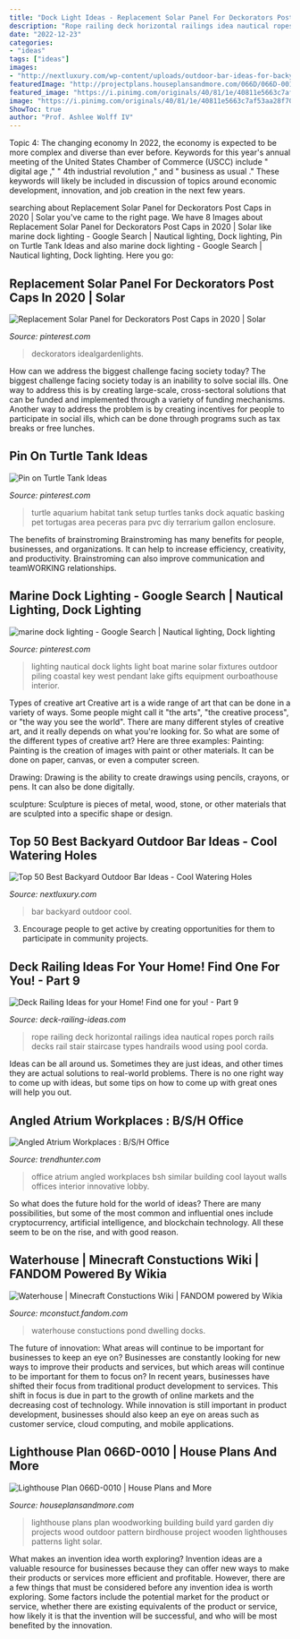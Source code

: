 ```yaml
---
title: "Dock Light Ideas - Replacement Solar Panel For Deckorators Post Caps In 2020"
description: "Rope railing deck horizontal railings idea nautical ropes porch rails decks rail stair staircase types handrails wood using pool corda"
date: "2022-12-23"
categories:
- "ideas"
tags: ["ideas"]
images:
- "http://nextluxury.com/wp-content/uploads/outdoor-bar-ideas-for-backyard.jpg"
featuredImage: "http://projectplans.houseplansandmore.com/066D/066D-0010/066D-0010-front-main-8.jpg"
featured_image: "https://i.pinimg.com/originals/40/81/1e/40811e5663c7af53aa28f70128b1b411.jpg"
image: "https://i.pinimg.com/originals/40/81/1e/40811e5663c7af53aa28f70128b1b411.jpg"
ShowToc: true
author: "Prof. Ashlee Wolff IV"
---
```



Topic 4: The changing economy
In 2022, the economy is expected to be more complex and diverse than ever before. Keywords for this year's annual meeting of the United States Chamber of Commerce (USCC) include " digital age ," " 4th industrial revolution ," and " business as usual ." 
These keywords will likely be included in discussion of topics around economic development, innovation, and job creation in the next few years.

	

		
searching about Replacement Solar Panel for Deckorators Post Caps in 2020 | Solar you've came to the right page. We have 8 Images about Replacement Solar Panel for Deckorators Post Caps in 2020 | Solar like marine dock lighting - Google Search | Nautical lighting, Dock lighting, Pin on Turtle Tank Ideas and also marine dock lighting - Google Search | Nautical lighting, Dock lighting. Here you go:
		
    
## Replacement Solar Panel For Deckorators Post Caps In 2020 | Solar

<img loading=lazy src="https://i.pinimg.com/originals/ed/1f/8e/ed1f8e3e12c106dff46ec5b4cf1691c8.png" onerror="this.onerror=null;this.src='https://tse3.mm.bing.net/th?id=OIP.AC90W28YQ-dh4V0OohaRWgAAAA&amp;pid=15.1';" alt="Replacement Solar Panel for Deckorators Post Caps in 2020 | Solar">

_Source: pinterest.com_

>deckorators idealgardenlights. 

	

How can we address the biggest challenge facing society today?
The biggest challenge facing society today is an inability to solve social ills. One way to address this is by creating large-scale, cross-sectoral solutions that can be funded and implemented through a variety of funding mechanisms. Another way to address the problem is by creating incentives for people to participate in social ills, which can be done through programs such as tax breaks or free lunches.

    
## Pin On Turtle Tank Ideas

<img loading=lazy src="https://i.pinimg.com/originals/40/81/1e/40811e5663c7af53aa28f70128b1b411.jpg" onerror="this.onerror=null;this.src='https://tse2.mm.bing.net/th?id=OIP.pYVn8mz5_THBuSNy4XtsuQHaFj&amp;pid=15.1';" alt="Pin on Turtle Tank Ideas">

_Source: pinterest.com_

>turtle aquarium habitat tank setup turtles tanks dock aquatic basking pet tortugas area peceras para pvc diy terrarium gallon enclosure. 

	

The benefits of brainstroming
Brainstroming has many benefits for people, businesses, and organizations. It can help to increase efficiency, creativity, and productivity. Brainstroming can also improve communication and teamWORKING relationships.

    
## Marine Dock Lighting - Google Search | Nautical Lighting, Dock Lighting

<img loading=lazy src="https://i.pinimg.com/originals/f4/3f/d6/f43fd6dc9a78f4aac03edfd241166a2e.jpg" onerror="this.onerror=null;this.src='https://tse4.mm.bing.net/th?id=OIP.pPyb9rS06MCZgUANCV_R7gAAAA&amp;pid=15.1';" alt="marine dock lighting - Google Search | Nautical lighting, Dock lighting">

_Source: pinterest.com_

>lighting nautical dock lights light boat marine solar fixtures outdoor piling coastal key west pendant lake gifts equipment ourboathouse interior. 

	

Types of creative art
Creative art is a wide range of art that can be done in a variety of ways. Some people might call it "the arts", "the creative process", or "the way you see the world". There are many different styles of creative art, and it really depends on what you're looking for. So what are some of the different types of creative art? Here are three examples: 
Painting: Painting is the creation of images with paint or other materials. It can be done on paper, canvas, or even a computer screen.

Drawing: Drawing is the ability to create drawings using pencils, crayons, or pens. It can also be done digitally.

 sculpture: Sculpture is pieces of metal, wood, stone, or other materials that are sculpted into a specific shape or design.

    
## Top 50 Best Backyard Outdoor Bar Ideas - Cool Watering Holes

<img loading=lazy src="http://nextluxury.com/wp-content/uploads/outdoor-bar-ideas-for-backyard.jpg" onerror="this.onerror=null;this.src='https://tse1.mm.bing.net/th?id=OIP.T7OXXXOZn1NodqeMY6XzcQAAAA&amp;pid=15.1';" alt="Top 50 Best Backyard Outdoor Bar Ideas - Cool Watering Holes">

_Source: nextluxury.com_

>bar backyard outdoor cool. 

	

3. Encourage people to get active by creating opportunities for them to participate in community projects. 

    
## Deck Railing Ideas For Your Home! Find One For You! - Part 9

<img loading=lazy src="http://deck-railing-ideas.com/wp-content/uploads/2015/03/horizontal-rope-railing-idea-300x171.jpg" onerror="this.onerror=null;this.src='https://tse2.mm.bing.net/th?id=OIP.-gLdT217k10AAc9JOWGq2gHaEO&amp;pid=15.1';" alt="Deck Railing Ideas for your Home! Find one for you! - Part 9">

_Source: deck-railing-ideas.com_

>rope railing deck horizontal railings idea nautical ropes porch rails decks rail stair staircase types handrails wood using pool corda. 

	

Ideas can be all around us. Sometimes they are just ideas, and other times they are actual solutions to real-world problems. There is no one right way to come up with ideas, but some tips on how to come up with great ones will help you out.

    
## Angled Atrium Workplaces : B/S/H Office

<img loading=lazy src="http://cdn.trendhunterstatic.com/thumbs/bsh-office.jpeg" onerror="this.onerror=null;this.src='https://tse1.mm.bing.net/th?id=OIP.BwW9ViWf3-ac5vv4xIyJqAHaE8&amp;pid=15.1';" alt="Angled Atrium Workplaces : B/S/H Office">

_Source: trendhunter.com_

>office atrium angled workplaces bsh similar building cool layout walls offices interior innovative lobby. 

	

So what does the future hold for the world of ideas? There are many possibilities, but some of the most common and influential ones include cryptocurrency, artificial intelligence, and blockchain technology. All these seem to be on the rise, and with good reason.

    
## Waterhouse | Minecraft Constuctions Wiki | FANDOM Powered By Wikia

<img loading=lazy src="https://vignette.wikia.nocookie.net/mconstuct/images/e/ed/Frontwaterhouse.png/revision/latest?cb=20110614194145" onerror="this.onerror=null;this.src='https://tse4.mm.bing.net/th?id=OIP.oA5kBgvyyQZpjvDW3vOGtQHaEK&amp;pid=15.1';" alt="Waterhouse | Minecraft Constuctions Wiki | FANDOM powered by Wikia">

_Source: mconstuct.fandom.com_

>waterhouse constuctions pond dwelling docks. 

	

The future of innovation: What areas will continue to be important for businesses to keep an eye on?
Businesses are constantly looking for new ways to improve their products and services, but which areas will continue to be important for them to focus on? In recent years, businesses have shifted their focus from traditional product development to services. This shift in focus is due in part to the growth of online markets and the decreasing cost of technology. While innovation is still important in product development, businesses should also keep an eye on areas such as customer service, cloud computing, and mobile applications.

    
## Lighthouse Plan 066D-0010 | House Plans And More

<img loading=lazy src="http://projectplans.houseplansandmore.com/066D/066D-0010/066D-0010-front-main-8.jpg" onerror="this.onerror=null;this.src='https://tse2.mm.bing.net/th?id=OIP.5w2DeIOrCVmewbSbbaJDlAHaIZ&amp;pid=15.1';" alt="Lighthouse Plan 066D-0010 | House Plans and More">

_Source: houseplansandmore.com_

>lighthouse plans plan woodworking building build yard garden diy projects wood outdoor pattern birdhouse project wooden lighthouses patterns light solar. 

	

What makes an invention idea worth exploring?
Invention ideas are a valuable resource for businesses because they can offer new ways to make their products or services more efficient and profitable. However, there are a few things that must be considered before any invention idea is worth exploring. 
Some factors include the potential market for the product or service, whether there are existing equivalents of the product or service, how likely it is that the invention will be successful, and who will be most benefited by the innovation.

